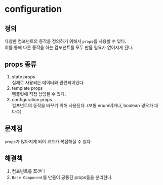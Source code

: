 # configuration

## 정의

다양한 컴포넌트의 동작을 정의하기 위해서 `props`를 사용할 수 있다. <br>
이를 통해 다른 동작을 하는 컴포넌트를 모두 만들 필요가 없어지게 된다.

## props 종류

1. state props <br>
   실제로 사용되는 데이터와 관련되어있다.
2. template props <br>
   탬플릿에 직접 삽입될 수 있다.
3. configuration props <br>
   컴포넌트의 동작을 바꾸기 위해 사용된다. (보통 enum이거나, boolean 경우가 대다수)

## 문제점

`props`가 많아지게 되어 코드가 복잡해질 수 있다.

## 해결책

1. 컴포넌트를 쪼갠다
2. `Base Component`를 만들어 공통된 props들을 분리한다.
